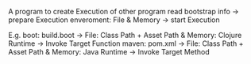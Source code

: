 A program to create Execution of other program
  read bootstrap info -> prepare Execution enveroment: File & Memory -> start Execution


E.g.
  boot:
    build.boot -> File: Class Path + Asset Path & Memory: Clojure Runtime -> Invoke Target Function
  maven:
    pom.xml -> File: Class Path + Asset Path & Memory: Java Runtime -> Invoke Target Method

